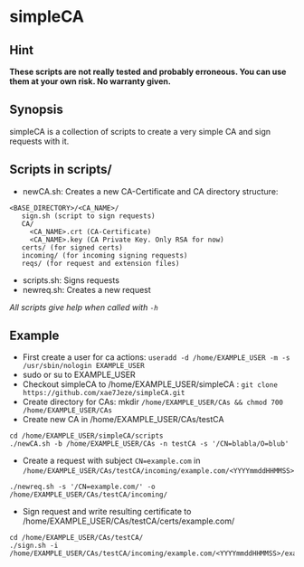 # simpleCA
## Hint
__These scripts are not really tested and probably erroneous. You can use them at your own risk. No warranty given.__
## Synopsis
simpleCA is a collection of scripts to create a very simple CA and sign requests with it.
## Scripts in scripts/
* newCA.sh: Creates a new CA-Certificate and CA directory structure:
```
<BASE_DIRECTORY>/<CA_NAME>/  
   sign.sh (script to sign requests)  
   CA/  
     <CA_NAME>.crt (CA-Certificate)  
     <CA_NAME>.key (CA Private Key. Only RSA for now)  
   certs/ (for signed certs)  
   incoming/ (for incoming signing requests)  
   reqs/ (for request and extension files)  
```
* scripts.sh: Signs requests
* newreq.sh: Creates a new request

_All scripts give help when called with `-h`_
## Example
* First create a user for ca actions: `useradd -d /home/EXAMPLE_USER -m -s /usr/sbin/nologin EXAMPLE_USER`
* sudo or su to EXAMPLE_USER
* Checkout simpleCA to /home/EXAMPLE_USER/simpleCA :  `git clone https://github.com/xae7Jeze/simpleCA.git`
* Create directory for CAs: mkdir `/home/EXAMPLE_USER/CAs && chmod 700 /home/EXAMPLE_USER/CAs`
* Create new CA in /home/EXAMPLE_USER/CAs/testCA 
```
cd /home/EXAMPLE_USER/simpleCA/scripts
./newCA.sh -b /home/EXAMPLE_USER/CAs -n testCA -s '/CN=blabla/O=blub'
```
* Create a request with subject `CN=example.com` in `/home/EXAMPLE_USER/CAs/testCA/incoming/example.com/<YYYYmmddHHMMSS>`
```
./newreq.sh -s '/CN=example.com/' -o /home/EXAMPLE_USER/CAs/testCA/incoming/
```
* Sign request and write resulting certificate to /home/EXAMPLE_USER/CAs/testCA/certs/example.com/<YYYYmmddHHMMSS>
```
cd /home/EXAMPLE_USER/CAs/testCA/
./sign.sh -i /home/EXAMPLE_USER/CAs/testCA/incoming/example.com/<YYYYmmddHHMMSS>/example.com.csr
```
